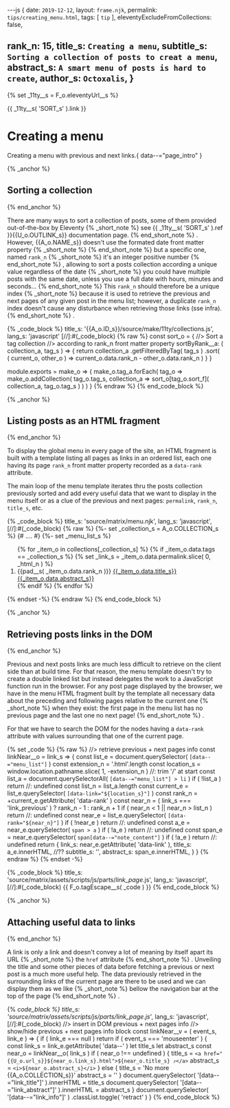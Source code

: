 ---js
{
  date:      `2019-12-12`,
  layout:    `frame.njk`,
  permalink: `tips/creating_menu.html`,
  tags:      [ `tip` ],
  eleventyExcludeFromCollections: false,

  rank_n:     15,
  title_s:    `Creating a menu`,
  subtitle_s: `Sorting a collection of posts to creat a menu`,
  abstract_s: `A smart menu of posts is hard to create`,
  author_s:   `Octoxalis`,
}
---
[comment]: # (======== Aliases ========)

{% set _11ty__s = F_o.eleventyUrl__s %}

[comment]: # (======== Links ========)

{{ _11ty__s( 'SORT_s' ).link }}

[comment]: # (======== Post ========)
# Creating a menu

Creating a menu with previous and next links.{ data--="page_intro" }

{% _anchor %}
## Sorting a collection
{% end_anchor %}


There are many ways to sort a collection of posts, some of them provided out-of-the-box by Eleventy
{% _short_note %}
see {{ _11ty__s( 'SORT_s' ).ref }}{{U_o.OUTLINK_s}} documentation page.
{% end_short_note %}
. However, {{A_o.NAME_s}} doesn't use the formated date front matter property
{% _short_note %}
{% end_short_note %}
but a specific one, named `rank_n`
{% _short_note %}
it's an integer positive number
{% end_short_note %}
, allowing to sort a posts collection according a unique value regardless of the date
{% _short_note %}
you could have multiple posts with the same date, unless you use a full date with hours, minutes and seconds...
{% end_short_note %}
This `rank_n` should therefore be a unique index
{% _short_note %}
because it is used to retrieve the previous and next pages of any given post in the menu list; 
however, a duplicate `rank_n` index doesn't cause any disturbance when retrieving those links (sse infra).
{% end_short_note %}
.


{% _code_block %}
    title_s: '{{A_o.ID_s}}/source/make/11ty/collections.js',
    lang_s: 'javascript'
[//]:#(_code_block)
{% raw %}
const sort_o =
{
//> Sort a tag collection
//> according to rank_n front matter property
  sortByRank__a: ( collection_a, tag_s ) =>
  {
    return collection_a
      .getFilteredByTag( tag_s )
      .sort( ( current_o, other_o ) => current_o.data.rank_n - other_o.data.rank_n )
  }
}

module.exports = make_o =>
{
  make_o.tag_a.forEach( tag_o => make_o.addCollection( tag_o.tag_s,
    collection_a => sort_o[tag_o.sort_f]( collection_a, tag_o.tag_s ) ) )
}
{% endraw %}
{% end_code_block %}


{% _anchor %}
## Listing posts as an HTML fragment
{% end_anchor %}


To display the global menu in every page of the site, an HTML fragment is built with a template listing all pages as links in an ordered list, each one having its page `rank_n` front matter property recorded as a `data-rank` attribute.

The main loop of the menu template iterates thru the posts collection previously sorted and add every useful data that we want to display in the menu itself or as a clue of the previous and next pages: `permalink`, `rank_n`, `title_s`, etc.


{% _code_block %}
    title_s: 'source/matrix/menu.njk',
    lang_s: 'javascript',
[//]:#(_code_block)
{% raw %}
{%- set _collection_s = A_o.COLLECTION_s %}
{# .... #}
{%- set _menu_list_s %}
  <ol data--="menu_list">
{% for _item_o in collections[_collection_s] %}
    {% if _item_o.data.tags == _collection_s %}
    {% set _link_s = _item_o.data.permalink.slice( 0, _html_n ) %}
    <li data--="menu_item" data-link="{{_link_s}}" data-rank="{{_item_o.data.rank_n}}">
      <span>{{pad__s( _item_o.data.rank_n )}}</span>
      <span><a href="{{U_o.url_s + _item_o.data.permalink}}">{{_item_o.data.title_s}}</a></span>
      <ins data--="inline_note"><sup></sup><span data--="note_content">{{_item_o.data.abstract_s}}</span></ins>
      <span hidden>{{_item_o.data.subtitle_s}}</span>
    </li>
    {% endif %}
{% endfor %}
  </ol>
{% endset -%}
{% endraw %}
{% end_code_block %}


{% _anchor %}
## Retrieving posts links in the DOM
{% end_anchor %}


Previous and next posts links are much less difficult to retrieve on the client side than at build time. For that reason, the menu template doesn't try to create a double linked list but instead delegates the work  to a JavaScript function run in the browser.
For any post page displayed by the browser, we have in the menu HTML fragment built by the template all necessary data about the preceding and following pages relative to the current one
{% _short_note %}
when they exist: the first page in the menu list has no previous page and the last one no next page!
{% end_short_note %}
.

For that we have to search the DOM for the nodes having a `data-rank` attribute with values surrounding that one of the current page.


{% set _code %}
{% raw %}
//> retrieve previous + next pages info
const linkNear__o = link_s =>
{
  const list_e = document.querySelector( `[data--="menu_list"]` )
  const extension_n = '.html'.length
  const location_s = window.location.pathname.slice( 1, -extension_n )  //: trim '/' at start
  const list_a = document.querySelectorAll( `[data--="menu_list"] > li` )
  if ( !list_a ) return     //: undefined
  const list_n = list_a.length
  const current_e = list_e.querySelector( `[data-link="${location_s}"]` )
  const rank_n = +current_e.getAttribute( 'data-rank' )
  const near_n = ( link_s === 'link_previous' ) ? rank_n - 1 : rank_n + 1
  if ( near_n < 1 || near_n > list_n ) return     //: undefined
  const near_e = list_e.querySelector( `[data-rank="${near_n}"]` )
  if ( !near_e ) return     //: undefined
  const a_e = near_e.querySelector( `span > a` )
  if ( !a_e ) return     //: undefined
  const span_e = near_e.querySelector( `span[data--="note_content"]` )
  if ( !a_e ) return     //: undefined
  return {
    link_s:     near_e.getAttribute( 'data-link' ),
    title_s:    a_e.innerHTML,
    //?? subtitle_s: '',
    abstract_s: span_e.innerHTML,
  }
}
{% endraw %}
{% endset -%}


{% _code_block %}
    title_s: 'source/matrix/assets/scripts/js/parts/_link_page_.js',
    lang_s: 'javascript',
[//]:#(_code_block)
{{ F_o.tagEscape__s( _code ) }}
{% end_code_block %}


{% _anchor %}
## Attaching useful data to links
{% end_anchor %}


A link is only a link and doesn't convey a lot of meaning by itself apart its URL
{% _short_note %}
the `href` attribute
{% end_short_note %}
. Unveiling the title and some other pieces of data before fetching a previous or next post is a much more useful help.
The data previously retrieved in the surrounding links of the current page are there to be used and we can display them as we like
{% _short_note %}
bellow the navigation bar at the top of the page
{% end_short_note %}
.


{% _code_block %}
    title_s: 'source/matrix/assets/scripts/js/parts/_link_page_.js_',
    lang_s: 'javascript',
[//]:#(_code_block)
//> insert in DOM previous + next pages info
//> show/hide previous + next pages info block
const linkNear__v = ( event_s, link_e ) =>
{
  if ( link_e === null ) return
  if ( event_s === 'mouseenter' )
  {
    const link_s = link_e.getAttribute( 'data--' )
    let title_s
    let abstract_s
    const near_o = linkNear__o( link_s )
    if ( near_o !== undefined )
    {
      title_s = `<a href="{{U_o.url_s}}${near_o.link_s}.html">${near_o.title_s} ⤴</a>`
      abstract_s = `<i>${near_o.abstract_s}</i>`
    }
    else
    {
      title_s = 'No more {{A_o.COLLECTION_s}}'
      abstract_s = ''
    }
    document.querySelector( '[data--="link_title"]' ).innerHTML = title_s
    document.querySelector( '[data--="link_abstract"]' ).innerHTML = abstract_s
}
  document.querySelector( '[data--="link_info"]' )
    .classList.toggle( 'retract' )
}
{% end_code_block %}


[comment]: # (======== Links ========)

